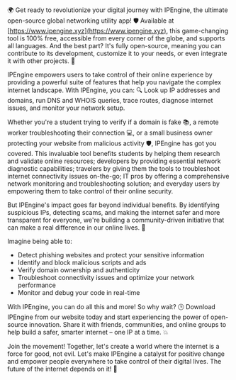 🌍 Get ready to revolutionize your digital journey with IPEngine, the ultimate open-source global networking utility app! 🛡️ Available at [https://www.ipengine.xyz](https://www.ipengine.xyz), this game-changing tool is 100% free, accessible from every corner of the globe, and supports all languages. And the best part? It's fully open-source, meaning you can contribute to its development, customize it to your needs, or even integrate it with other projects. 🤩

IPEngine empowers users to take control of their online experience by providing a powerful suite of features that help you navigate the complex internet landscape. With IPEngine, you can: 🔍 Look up IP addresses and domains, run DNS and WHOIS queries, trace routes, diagnose internet issues, and monitor your network setup.

Whether you're a student trying to verify if a domain is fake 📚, a remote worker troubleshooting their connection 💻, or a small business owner protecting your website from malicious activity 🛡️, IPEngine has got you covered. This invaluable tool benefits students by helping them research and validate online resources; developers by providing essential network diagnostic capabilities; travelers by giving them the tools to troubleshoot internet connectivity issues on-the-go; IT pros by offering a comprehensive network monitoring and troubleshooting solution; and everyday users by empowering them to take control of their online security.

But IPEngine's impact goes far beyond individual benefits. By identifying suspicious IPs, detecting scams, and making the internet safer and more transparent for everyone, we're building a community-driven initiative that can make a real difference in our online lives. 💪

Imagine being able to:

* Detect phishing websites and protect your sensitive information
* Identify and block malicious scripts and ads
* Verify domain ownership and authenticity
* Troubleshoot connectivity issues and optimize your network performance
* Monitor and debug your code in real-time

With IPEngine, you can do all this and more! So why wait? 🕒️ Download IPEngine from our website today and start experiencing the power of open-source innovation. Share it with friends, communities, and online groups to help build a safer, smarter internet – one IP at a time. 💥

Join the movement! Together, let's create a world where the internet is a force for good, not evil. Let's make IPEngine a catalyst for positive change and empower people everywhere to take control of their digital lives. The future of the internet depends on it! 🚀
